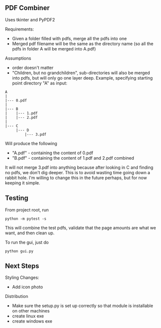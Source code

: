 ## PDF Combiner

Uses tkinter and PyPDF2

Requirements: 
* Given a folder filled with pdfs, merge all the pdfs into one 
* Merged pdf filename will be the same as the directory name (so all the 
pdfs in folder A will be merged into A.pdf)

Assumptions
* order doesn't matter
* "Children, but no grandchildren", 
sub-directories will also be merged into pdfs, but will only go one layer
deep. Example, specifying starting point directory "A" as input:  

```
A
|
|--- 0.pdf
|
|--- B
|    |--- 1.pdf
|    |--- 2.pdf
|
|--- C
     |--- D
         |--- 3.pdf
```

Will produce the following

* "A.pdf" - containing the content of 0.pdf
* "B.pdf" - containing the content of 1.pdf and 2.pdf combined

It will not merge 3.pdf into anything because after looking in C
and finding no pdfs, we don't dig deeper. This is to avoid wasting
time going down a rabbit hole. I'm willing to change this in the 
future perhaps, but for now keeping it simple. 

## Testing
From project root, run
```
python -m pytest -s
```

This will combine the test pdfs, validate that the page amounts are what 
we want, and then clean up. 

To run the gui, just do 
```
python gui.py
```

## Next Steps

Styling Changes:
* Add icon photo

Distribution
* Make sure the setup.py is set up correctly so that module is installable
on other machines
* create linux exe 
* create windows exe 